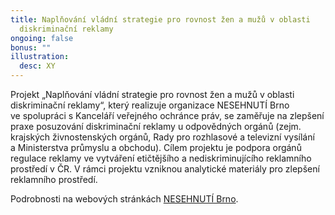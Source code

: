 ```yaml
---
title: Naplňování vládní strategie pro rovnost žen a mužů v oblasti
  diskriminační reklamy
ongoing: false
bonus: ""
illustration:
  desc: XY
---
```

<p>Projekt &bdquo;Naplňování vládní strategie pro rovnost žen a&nbsp;mužů v&nbsp;oblasti diskriminační reklamy&ldquo;, který realizuje organizace NESEHNUTÍ Brno ve&nbsp;spolupráci s&nbsp;Kanceláří veřejného ochránce práv, se zaměřuje na&nbsp;zlepšení praxe posuzování diskriminační reklamy u&nbsp;odpovědných orgánů (zejm. krajských živnostenských orgánů, Rady pro rozhlasové a&nbsp;televizní vysílání a&nbsp;Ministerstva průmyslu a&nbsp;obchodu). Cílem projektu je podpora orgánů regulace reklamy ve&nbsp;vytváření etičtějšího a&nbsp;nediskriminujícího reklamního prostředí v&nbsp;ČR. V&nbsp;rámci projektu vzniknou analytické materiály pro zlepšení reklamního prostředí.</p>

<p>Podrobnosti na&nbsp;webových stránkách&nbsp;<a href="http://nesehnuti.cz/naplnovani-vladni-strategie-pro-rovnost-zen-a-muzu-v-oblasti-diskriminacni-reklamy/">NESEHNUTÍ Brno</a>.</p>
